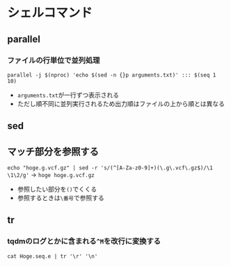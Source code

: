 # シェルコマンド
## parallel
### ファイルの行単位で並列処理
`parallel -j $(nproc) 'echo $(sed -n {}p arguments.txt)' ::: $(seq 1 10)`

- `arguments.txt`が一行ずつ表示される
- ただし順不同に並列実行されるため出力順はファイルの上から順とは異なる

## sed
## マッチ部分を参照する
`echo "hoge.g.vcf.gz" | sed -r 's/(^[A-Za-z0-9]+)(\.g\.vcf\.gz$)/\1 \1\2/g'` → `hoge hoge.g.vcf.gz`

- 参照したい部分を`()`でくくる
- 参照するときは`\番号`で参照する

## tr
### tqdmのログとかに含まれる`^M`を改行に変換する
`cat Hoge.seq.e | tr '\r' '\n'`
